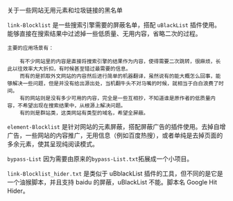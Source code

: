 关于一些网站无用元素和垃圾链接的黑名单

`link-Blocklist` 是一些搜索引擎需要的屏蔽名单，搭配 `uBlackList` 插件使用。能够直接在搜索结果中过滤掉一些低质量、无用内容，省略二次的过程。

    主要的应用场景有：

        有不少网站里的内容是直接将搜索引擎的结果作为内容，使得需要二次跳转，很麻烦，长此以往效率大大折扣，有时候甚至错过最需要的信息。
        而有的是抓取外文网站的内容然后进行简单的机器翻译，虽然说有的能大概怎么回事，能够解决一些问题，但是并没有给出源出处，当机翻牛头不对马嘴的时候，就相当于白白浪费了时间。
        有的网站则是没有多少可用的内容，完全是一些互相抄，不知道谁是原作者的低质量内容，不希望出现在搜索结果中，从根源上解决问题。
        有的则是群站类，这类网站有类型的域名，希望全屏蔽。

`element-Blocklist` 是针对网站的元素屏蔽，搭配屏蔽广告的插件使用。去掉自增广告，一些网站的内容推广，无用信息（例如百度热搜），或者单纯是去掉页面的多余元素，使其呈现纯阅读模式。

`bypass-List` 因为需要由原来的`bypass-List.txt`拓展成一个小项目。

`link-Blocklist_hider.txt` 是类似于 uBblackList 插件的工具，但不同的是它是一个油猴脚本，并且支持 baidu 的屏蔽，uBlackList 不能。脚本名 Google Hit Hider。

